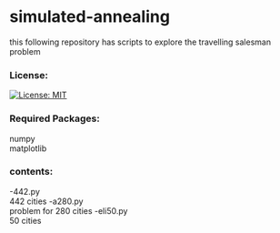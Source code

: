 # simulated-annealing
this following repository has scripts to explore the travelling salesman problem<br>

### License:
[![License: MIT](https://img.shields.io/badge/License-MIT-yellow.svg)](https://opensource.org/licenses/MIT)
### Required Packages:
numpy<br>
matplotlib<br>


### contents:
-442.py<br>
442 cities
-a280.py<br>
problem for 280 cities
-eli50.py<br>
50 cities
